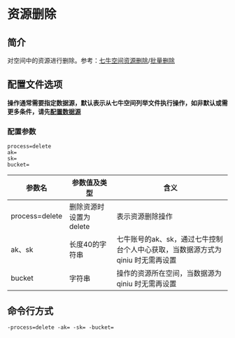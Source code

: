 # 资源删除

## 简介
对空间中的资源进行删除。参考：[七牛空间资源删除](https://developer.qiniu.com/kodo/api/1257/delete)/[批量删除](https://developer.qiniu.com/kodo/api/1250/batch)

## 配置文件选项
**操作通常需要指定数据源，默认表示从七牛空间列举文件执行操作，如非默认或需更多条件，请先[配置数据源](../docs/datasource.md)**  

### 配置参数
```
process=delete
ak=
sk=
bucket=
```  
|参数名|参数值及类型 | 含义|  
|-----|-------|-----|  
|process=delete| 删除资源时设置为delete| 表示资源删除操作|  
|ak、sk|长度40的字符串|七牛账号的ak、sk，通过七牛控制台个人中心获取，当数据源方式为 qiniu 时无需再设置|  
|bucket| 字符串| 操作的资源所在空间，当数据源为 qiniu 时无需再设置|  

## 命令行方式
```
-process=delete -ak= -sk= -bucket=  
```
